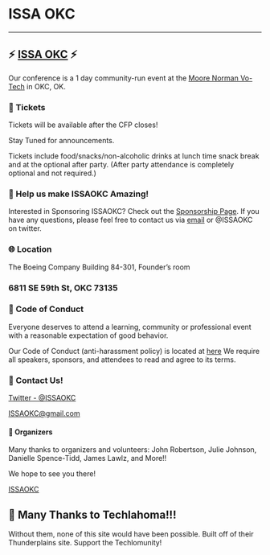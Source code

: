 # ISSA OKC


--------------------------------------------------------------------------------



## :zap: [ISSA OKC](http://issaokc.com) :zap:
Our conference is a 1 day community-run event at the [Moore Norman Vo-Tech](https://www.mntc.edu/) in OKC, OK.

### :ticket: Tickets
Tickets will be available after the CFP closes!  

Stay Tuned for announcements.

Tickets include food/snacks/non-alcoholic drinks at lunch time snack break and at the optional after party. (After party attendance is completely optional and not required.)

### :sparkling_heart: Help us make ISSAOKC Amazing!
Interested in Sponsoring ISSAOKC? Check out the [Sponsorship Page](files/ISSAOKCSponsorshipProspectus2016.pdf). If you have any questions, please feel free to contact us via [email](mailto:ISSAOKC@gmail.com) or @ISSAOKC on twitter.

### :globe_with_meridians: Location
The Boeing Company
Building 84-301, Founder’s room



### 6811 SE 59th St, OKC 73135


### :love_letter: Code of Conduct
Everyone deserves to attend a learning, community or professional event with a reasonable expectation of good behavior.

Our Code of Conduct (anti-harassment policy) is located at [here](http://bit.ly/1GRZDJA)  We require all speakers, sponsors, and attendees to read and agree to its terms.

### :email: Contact Us!
[Twitter - @ISSAOKC](https://twitter.com/ISSAOKC)

[ISSAOKC@gmail.com](mailto:ISSAOKC@gmail.com)

#### :tada: Organizers
Many thanks to organizers and volunteers: John Robertson, Julie Johnson, Danielle Spence-Tidd, James Lawlz, and More!!

We hope to see you there!

[ISSAOKC](issaokc.com)


##  :love_letter:  Many Thanks to Techlahoma!!!
Without them, none of this site would have been possible.  Built off of their Thunderplains site.  Support the Techlomunity!
